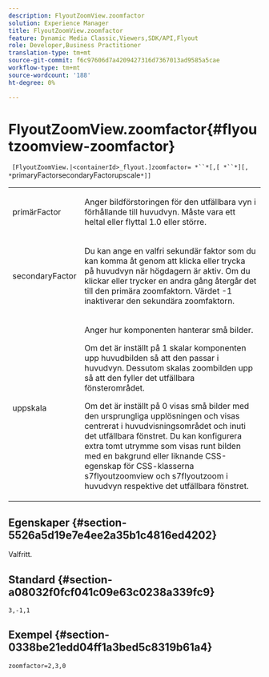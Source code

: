 ```yaml
---
description: FlyoutZoomView.zoomfactor
solution: Experience Manager
title: FlyoutZoomView.zoomfactor
feature: Dynamic Media Classic,Viewers,SDK/API,Flyout
role: Developer,Business Practitioner
translation-type: tm+mt
source-git-commit: f6c97606d7a4209427316d7367013ad9585a5cae
workflow-type: tm+mt
source-wordcount: '188'
ht-degree: 0%

---
```



# FlyoutZoomView.zoomfactor{#flyoutzoomview-zoomfactor}

` [FlyoutZoomView.|<containerId>_flyout.]zoomfactor= *``*[,[ *``*][, *`primaryFactorsecondaryFactorupscale`*]]`

<table id="table_9B98C97485DD4DEB8A6ECBCE8DF6B886"> 
 <tbody> 
  <tr> 
   <td colname="col1"> <p> <span class="codeph"> <span class="varname"> primärFactor</span> </span> </p> </td> 
   <td colname="col2"> <p> Anger bildförstoringen för den utfällbara vyn i förhållande till huvudvyn. Måste vara ett heltal eller flyttal <span class="codeph"> 1.0</span> eller större. </p> </td> 
  </tr> 
  <tr> 
   <td colname="col1"> <p> <span class="codeph"> <span class="varname"> secondaryFactor</span> </span> </p> </td> 
   <td colname="col2"> <p> Du kan ange en valfri sekundär faktor som du kan komma åt genom att klicka eller trycka på huvudvyn när högdagern är aktiv. Om du klickar eller trycker en andra gång återgår det till den primära zoomfaktorn. Värdet <span class="codeph"> -1</span> inaktiverar den sekundära zoomfaktorn. </p> </td> 
  </tr> 
  <tr> 
   <td colname="col1"> <p><span class="codeph"><span class="varname"> uppskala</span></span> </p> </td> 
   <td colname="col2"> <p>Anger hur komponenten hanterar små bilder. </p> <p>Om det är inställt på <span class="codeph"> 1</span> skalar komponenten upp huvudbilden så att den passar i huvudvyn. Dessutom skalas zoombilden upp så att den fyller det utfällbara fönsterområdet. </p> <p>Om det är inställt på <span class="codeph"> 0</span> visas små bilder med den ursprungliga upplösningen och visas centrerat i huvudvisningsområdet och inuti det utfällbara fönstret. Du kan konfigurera extra tomt utrymme som visas runt bilden med en bakgrund eller liknande CSS-egenskap för CSS-klasserna <span class="codeph"> s7flyoutzoomview</span> och <span class="codeph"> s7flyoutzoom</span> i huvudvyn respektive det utfällbara fönstret. </p> </td> 
  </tr> 
 </tbody> 
</table>

## Egenskaper {#section-5526a5d19e7e4ee2a35b1c4816ed4202}

Valfritt.

## Standard {#section-a08032f0fcf041c09e63c0238a339fc9}

`3,-1,1`

## Exempel {#section-0338be21edd04ff1a3bed5c8319b61a4}

`zoomfactor=2,3,0`
